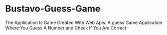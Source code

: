 # Bustavo-Guess-Game
The Application Is Game Created With Web Apis. A guess Game Application Where You Guess A Number and Check If You Are Correct 
